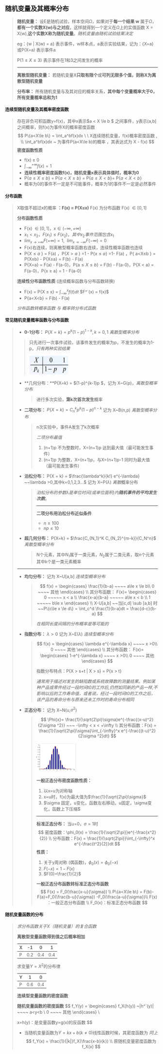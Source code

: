 ##  随机变量及其概率分布

> **随机变量：** 设E是随机试验，样本空间$\Omega$，如果对于**每一个结果 w** 属于$\Omega$，**都有一个实数X(w)与之对应**，这样就得到一个定义在$\Omega$上的实值函数 X = X(w),**这个实数X称为随机变量**。_随机变量由随机试验结果决定_ 
>
> eg：{w | X(w) = a} 表示事件，w样本点，a表示实验结果，记为：{X=a} 或P(X=a) 表示事件a 
>
> P{$1\le X \le 3$} 表示事件在1和3之间发生的概率
>
> ---
>
> **离散型随机变量：** 若随机变量X**只取有限个**或**可列无限多个值，则称X为离散型随机变量**
>
> **分布率：** 所有随机变量与及其对应的概率关系，**其中每个变量概率大于0，所有变量概率总和为1**

#### **连续型随机变量及其概率密度函数**

> 存在非负可积函数y=f(x)，其中x表示$a < X \le b $ 之间事件，y表示(a,b]之间概率，则f(x)为事件X的概率密度函数
> $$
> P\{a<X\le b\} = \int_a^bf(x)dx \ \ X连续随机变量，f(x)概率密度函数 , \\ \int_a^bf(x)dx ~ 为事件P(a<X\le b)的概率 ，其表达式为 X - f(x)
> $$
> **密度函数性质**
>
> - f(x) $\ge$ 0
> - $\int_{-\infty}^{+\infty}f(x) =1$
> - **连续性概率密度函数f(x)，随机变量x表示具体值时，概率为0**   
> - P{$a\le X \le b$} = P{$a< X \le b$} = P{$a\le X < b$}= P{$a< X < b$} 
> - 概率为0的事件不一定是不可能事件，概率为1的事件不一定是必然事件

#### **分布函数**

> X取值不超过x的概率 **：F(x) = P(X$\le$x)**   F(x) 为分布函数 F(x) $\in [0,1]$
>
> **分布函数性质**
>
> - F(x) $\in [0,1]$，x$\in (-\infty,+\infty)$
> - $x_1<x_2，F(x_1)\le F(x_2)，其中x_2事件范围包含x_1$
> - $lim_{x\to +\infty}F(+\infty) = 1,~~lim_{x\to -\infty}F(-\infty) = 0$
> - F(x)右连续，则离散型概率函数右连续，连续性概率函数也连续
> - P{$X \le a$ } = F(a) ，P{$X > a$ } =1 - P{x$\le a$} =1- F(a) ，P{ a<X$\le$b } = P{X$\le$b} - P{X$\le$a} = F(b) - F(a)
> - P{X=a} = F(a) - F(a-0)，P{a$\le X \le b$} = F(b) - F(a-0)，P{X < a} = F(a-0)，P{x $\ge$ a} = 1 - F(a-0)
>
> **连续性分布函数性质** (连续概率函数与分布函数转换)
>
> - F(x) = P{X $\le$ x}  = $\int_{-\infty}^x f(t)dt$     $F^`(x) = f(x)$
>- P{a<X<b} = F(b) - F(a)
>   
>*分布函数转概率函数 与 概率转分布式函数*

#### **常见随机变量概率函数与分布函数**

> - **0-1分布：** $P\{X=k\} = p^k(1-p)^{1-k},k=0,1$  *离散型概率分布*
>
> > 只先进行一次事件试验，该事件发生的概率为p，不发生的概率为1-p，*只有两种实验结果*
> >
> > <img src="img\image-20220908150921897.png" alt="image-20220908150921897" style="zoom:50%;" /> 
>
> - **几何分布：**P{X=k} = $(1-p)^{k-1}p $，记为 X~G(p)，*离散型概率分布*
>
>   > 进行多次实验，**第k次首次发生**概率
>
> - **二项分布：** $P\{X=k\}=C_{n}^k p^k(1-p)^{n-k}$  记为 X~B(n,p)  *离散型概率分布*
>
>   > n次实验中，事件A发生了k次概率
>   >
>   > *二项分布最值*
>   >
>   > 1. (n+1)p 不为整数时，X=(n+1)p 达到最大值（最可能发生事件）
>   > 2. (n+1)p 为整数，X=(n+1)p，与X=(n+1)p-1 同时为最大值（最可能发生事件)
>   >
>   > 
>
> - **泊松分布：** P{X = k} = $\frac{\lambda^k}{k!} e^{-\lambda} ~~\lambda >0,其中k=0,1,2,3...$ 记为 X~P($\lambda$)  *离散*概率分布
>
>   > _泊松分布的参数λ是单位时间(或单位面积)内**随机事件的平均发生次数**_。
>   >
>   > ---
>   >
>   > **二项分布用泊松分布近似条件**
>   >
>   > - $n\ge 100$
>   > - $np \le 10$ 
>
> - **超几何分布：** P{X=k} = $\frac{C_{N_1}^K C_{N_2}^{m-k}}{C_N^n}$   *离散型概率分布*
>
>   > N个元素，其中$N_1$属于一类元素，$N_2$属于二类元素，取n个元素其中k个是一类元素概率
>
> ---
>
> - **均匀分布：** 记为 X~U[a,b]  *连续型概率分布*
>
>   > $$
>   > f(x) = \begin{cases} 
>   > \frac{1}{b-a}  ~~~~ a\le x \le b\\
>   > 0  ~~~~ 其他
>   > \end{cases} \\
>   > 其分布函数： F(x)=  \begin{cases} 
>   >  0  ~~~~~ x < a \\
>   >  \frac{x-a}{b-a} ~~~~~ a\le x < b \\ 
>   >  1  ~~~~~ b\le x
>   > \end{cases}  \\
>   > X-U[a,b] ~~当[c,d] \sub [a,b] 时 ~~P\{c\le x \le d\} = \int_c^d \frac{1}{b-a}dt = \frac{d-c}{b-a}
>   > $$
>   >
>   > *在相同长度间隔的分布概率是等可能的*
>
> - **指数分布：**  $\lambda >0$ 记为 X~E($\lambda$) *连续型概率分布*
>
>   > $$
>   > f(x) = \begin{cases} 
>   > \lambda e^{-\lambda x} ~~~~  x >0\\
>   > 0  ~~~~ 其他
>   > \end{cases} \\
>   > 其分布函数： F(x)=  \begin{cases} 
>   >  1-e^{-\lambda x} ~~~~  x >0\\
>   > 0  ~~~~ 其他
>   > \end{cases}
>   > $$
>   >
>   > 指数分布特点：P{X > s+t | X > s} = P{x > t}
>   >
>   > *通常用于描述对发生的缺陷数或系统故障数的测量结果。例如某种产品或零件经过一段时间t0的工作后,仍然如同新的产品一样,不影响以后的工作寿命值，或者说，经过一段时间t0的工作之后，该产品的寿命分布与原来还未工作时的寿命分布相同*
>
> - **正态分布：** 记为 X~N(u,$\sigma^2$)
>
>   > $$
>   > \Phi{x}= \frac{1}{\sqrt{2\pi}\sigma}e^{-\frac{(x-u)^2}{2\sigma ^2}} ~~~ -\infty < x < +\infty \\
>   > 其分布函数：F(x) = \frac{1}{\sqrt{2\pi}\sigma}\int_{-\infty}^x e^{-\frac{(t-u)^2}{2\sigma ^2}dt}
>   > $$
>   >
>   > <img src="img\image-20220908172002368.png" alt="image-20220908172002368" style="zoom:50%;" /> 
>   >
>   > **一般正态分布密度函数性质：**
>   >
>   > 1. 以x=u为对称轴
>   > 2. x=u时，f(x)为最大值为$\frac{1}{\sqrt{2\pi}\sigma}$
>   > 3. $\sigma 固定，u变化，函数左右移动，u固定，\sigma变化，函数上下压缩$
>   >
>   > ---
>   >
>   > **标准正态分布：** 当u=0，$\sigma =1$时
>   > $$
>   > 密度函数：\phi_0(x) = \frac{1}{\sqrt{2\pi}}e^{-\frac{x^2} {2}} \\
>   > 分布函数：F(x) = \frac{1}{\sqrt{2\pi}}\int_{-\infty}^x e^{-\frac{t^2}{2}}dt
>   > $$
>   > **性质：**
>   >
>   > 1. 关于y周对称 (偶函数)，$\phi_0(x)=\phi_0(-x)$
>   > 2. $F(-x)=1-F(x)$
>   > 3. $F(0)=\frac{1}{2}$
>   >
>   > 
>   >
>   > **一般正态分布函数转标准正态分布函数** 
>   > $$
>   > F(x) = F_0(\frac{x-u}{\sigma}) \\ 
>   > P\{a<X\le b\} = F(b)-F(a)=F_0(\frac{b-u}{\sigma}) -F_0(\frac{a-u}{\sigma})\\
>   > F(x) ：一般正态分布函数 \\
>   > F_0(x)：标准正态分布函数
>   > $$

#### **随机变量函数的分布**

> *求分布函数关于X（随机变量）的复合函数*
>
> **离散型变量函数得到值之后概率相加**
>
> | X    | -1   | 0    | 1    |
> | ---- | ---- | ---- | ---- |
> | P    | 0.2  | 0.4  | 0.4  |
>
> 求变量$Y=X^2$的分布律
>
> | Y    | 1    | 0    |
> | ---- | ---- | ---- |
> | P    | 0.6  | 0.4  |
>
> **连续型变量函数的密度函数**
>
> **随机变量函数的密度函数**
> $$
> f_Y(y) =  \begin{cases} 
> f_X(h(y)) ~|h^`(y)| ~~~~ a<y<b \\ 
> 0  ~~~~ 其他
> \end{cases} \\
> 
> x=h(y)：是变量函数y=g(x)的反函数
> $$
>
> - 当随机变量函数为$Y=kx+b (k\ne 0)$线性函数时候，其密度函数为 *同上*
>   $$
>   f_Y(x) = \frac{1}{|k|}f_X(\frac{x-b}{k}) \\ 
>   原随机变量密度函数为f_X(x)  
>   $$
>   







